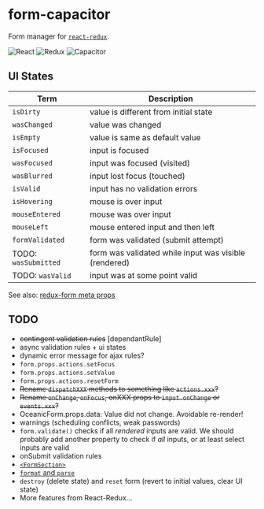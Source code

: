 # form-capacitor

Form manager for [`react-redux`](https://github.com/reactjs/react-redux).

![React](https://s3.amazonaws.com/uploads.hipchat.com/130443/945927/rP81ozgpaihR9mF/react50.png) ![Redux](https://s3.amazonaws.com/uploads.hipchat.com/130443/945927/XSrFE1EK3z71LYM/redux50.png) ![Capacitor](https://s3.amazonaws.com/uploads.hipchat.com/130443/945927/4Ujn4kIq6KP5ZES/flux50.png)

## UI States

| Term           | Description                        |
| -------------- | ---------------------------------- |
| `isDirty`      | value is different from initial state |
| `wasChanged`   | value was changed |
| `isEmpty`      | value is same as default value |
| `isFocused`    | input is focused |
| `wasFocused`   |  input was focused (visited) |
| `wasBlurred`   | input lost focus (touched) |
| `isValid`      | input has no validation errors |
| `isHovering`   | mouse is over input |
| `mouseEntered` | mouse was over input |
| `mouseLeft`    | mouse entered input and then left |
| `formValidated` | form was validated (submit attempt) |
| TODO: `wasSubmitted` | form was validated while input was visible (rendered) |
| TODO: `wasValid`     | input was at some point valid |

See also: [redux-form meta props](http://redux-form.com/6.4.3/docs/api/Field.md/#usage)

## TODO

- ~~contingent validation rules~~ [dependantRule]
- async validation rules + ui states
- dynamic error message for ajax rules?
- `form.props.actions.setFocus`
- `form.props.actions.setValue`
- `form.props.actions.resetForm`
- ~~Rename `dispatchXXX` methods to something like `actions.xxx`?~~
- ~~Rename `onChange`, `onFocus`, onXXX props to `input.onChange` or `events.xxx`?~~
- OceanicForm.props.data: Value did not change. Avoidable re-render!
- warnings (scheduling conflicts, weak passwords)
- `form.validate()` checks if all *rendered* inputs are valid. We should probably
add another property to check if *all* inputs, or at least select inputs are valid
- onSubmit validation rules
- [`<FormSection>`](http://redux-form.com/6.4.3/docs/api/FormSection.md/)
- [`format` and `parse`](http://redux-form.com/6.4.3/docs/ValueLifecycle.md/)
- `destroy` (delete state) and `reset` form (revert to initial values, clear UI state)
- More features from React-Redux...
